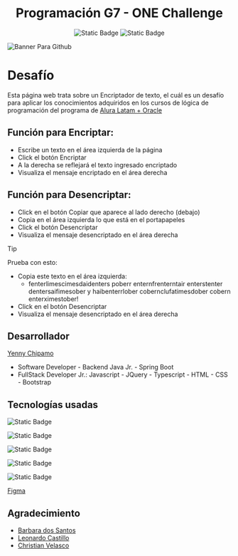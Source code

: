 
<h1 align="center"> Programación G7 - ONE Challenge</h1>

<div align="center">

  ![Static Badge](https://img.shields.io/badge/VERSION-1.0-yellow?style=flat)
  ![Static Badge](https://img.shields.io/badge/STATUS-TERMINADO-blue?style=flat)


</div>

![Banner Para Github](https://github.com/user-attachments/assets/07f0f5cf-80fe-46b4-960a-cc6962a6009b)


# Desafío

  Esta página web trata sobre un Encriptador de texto, el cuál es un desafío para aplicar los conocimientos adquiridos en los cursos de lógica de programación del programa de [Alura Latam + Oracle](https://www.linkedin.com/company/alura-latam/) 

## Función para Encriptar:
  * Escribe un texto en el área izquierda de la página
  * Click el botón Encriptar
  * A la derecha se reflejará el texto ingresado encriptado
  * Visualiza el mensaje encriptado en el área derecha

## Función para Desencriptar:
  * Click en el botón Copiar que aparece al lado derecho (debajo)
  * Copia en el área izquierda lo que está en el portapapeles
  * Click el botón Desencriptar
  * Visualiza el mensaje desencriptado en el área derecha

>[!TIP]
>
> Prueba con esto:
>
   * Copia este texto en el área izquierda:
     - fenterlimescimesdaidenters poberr enternfrenterntair enterstenter dentersaifimesober y haibenterrlober cobernclufatimesdober cobern enterximestober!
   * Click en el botón Desencriptar
   * Visualiza el mensaje desencriptado en el área derecha
      
## Desarrollador

[Yenny Chipamo](https://www.linkedin.com/in/yenny-chipamo/)
* Software Developer - Backend Java Jr. - Spring Boot
* FullStack Developer Jr.: Javascript - JQuery - Typescript - HTML - CSS - Bootstrap

## Tecnologías usadas
   
  ![Static Badge](https://img.shields.io/badge/HTML-green?style=flat)
  
  ![Static Badge](https://img.shields.io/badge/CSS-skyblue?style=flat)
  
  ![Static Badge](https://img.shields.io/badge/JAVASCRIPT-fuchsia?style=flat)
  
  ![Static Badge](https://img.shields.io/badge/GOOGLE%20FONTS-red?style=flat)

  ![Static Badge](https://img.shields.io/badge/PROTOTIPO-FIGMA-orange?style=flat)

  [Figma](https://www.figma.com/design/o6Sl8PlGu4KJH9fljzRXEK/Alura-Challenge---Desaf%C3%ADo-1---L%C3%B3gica-(Copy)?node-id=16-60&t=MXLhyu5xtcLNFebm-0)

## Agradecimiento 

* [Barbara dos Santos](https://www.linkedin.com/in/barbara2-dos-santos/)
* [Leonardo Castillo](https://www.linkedin.com/in/leonardo-castillo-4911571a/)
* [Christian Velasco](https://www.linkedin.com/in/christianpva/)

